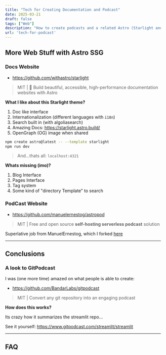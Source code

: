 ```yaml
---
title: "Tech for Creating Documentation and Podcast"
date: 2025-03-21
draft: false
tags: ["Web"]
description: "How to create podcasts and a related Astro (Starlight and AstroPod) website for them. Also a look to GitPodcast."
url: 'tech-for-podcast'
---
```


## More Web Stuff with Astro SSG

### Docs Website

* https://github.com/withastro/starlight

> MIT | 🌟 Build beautiful, accessible, high-performance documentation websites with Astro

**What I like about this Starlight theme?**

1. Doc like interface
2. Internationalization (different languages with `i18n`)
3. Search built in (with algoliasearch)
4. Amazing Docs: https://starlight.astro.build/
5. OpenGraph (OG) image when shared


```sh
npm create astro@latest -- --template starlight
npm run dev
```

> And...thats all: `localhost:4321`

**Whats missing (imo)?**

1. Blog Interface
2. Pages Interface
3. Tag system
4. Some kind of "directory Template" to search

### PodCast Website

* https://github.com/manuelernestog/astropod

> MIT | Free and open source **self-hosting serverless podcast** solution

Superlative job from ManuelErnestog, which I forked [here](https://github.com/JAlcocerT/astropod)

---

## Conclusions

### A look to GitPodcast

I was (one more time) amazed on what people is able to create:

* https://github.com/BandarLabs/gitpodcast

> MIT | Convert any git repository into an engaging podcast

**How does this works?**

Its crazy how it summarizes the streamlit repo...

See it yourself: https://www.gitpodcast.com/streamlit/streamlit



---

## FAQ